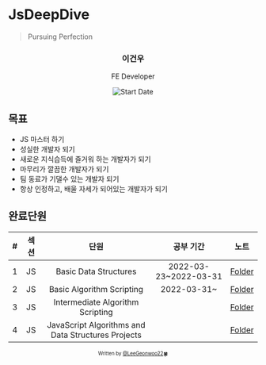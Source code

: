 # JsDeepDive

> Pursuing Perfection

<div align="center">

<h3> 이건우 </h3>
<p> FE Developer</p>

![Start Date](https://img.shields.io/badge/Start%20Date-2022--03--23-23d16b.svg)

</div>

## 목표

- JS 마스터 하기
- 성실한 개발자 되기
- 새로운 지식습득에 즐거워 하는 개발자가 되기
- 마무리가 깔끔한 개발자가 되기
- 팀 동료가 기댈수 있는 개발자 되기
- 항상 인정하고, 배울 자세가 되어있는 개발자가 되기 

## 완료단원

| # | 섹션 | 단원 | 공부 기간 | 노트 |
| :--: | :--: | :-----: | :---------------: | :-------: |
| 1 | JS | Basic Data Structures | 2022-03-23~2022-03-31 | [Folder](./Basic%20Data%20Structures/) |
| 2 | JS | Basic Algorithm Scripting | 2022-03-31~ | [Folder](./Basic%20Algorithm%20Scripting/) |
| 3 | JS | Intermediate Algorithm Scripting |  | [Folder](./Intermediate%20Algorithm%20Scripting/) |
| 4 | JS | JavaScript Algorithms and Data Structures Projects |  | [Folder](./JavaScript%20Algorithms%20and%20Data%20Structures%20Projects/) |

<div align="center">

<sub><sup>Written by <a href="https://github.com/LeeGeonwoo22">@LeeGeonwoo22</a></sup></sub><small>🍀</small>

</div>

